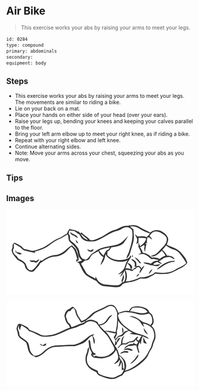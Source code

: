 # Air Bike

> This exercise works your abs by raising your arms to meet your legs.

``` 
id: 0284 
type: compound 
primary: abdominals 
secondary:  
equipment: body 
``` 


## Steps


 - This exercise works your abs by raising your arms to meet your legs. The movements are similar to riding a bike.
 - Lie on your back on a mat.
 - Place your hands on either side of your head (over your ears).
 - Raise your legs up, bending your knees and keeping your calves parallel to the floor.
 - Bring your left arm elbow up to meet your right knee, as if riding a bike.
 - Repeat with your right elbow and left knee.
 - Continue alternating sides.
 - Note: Move your arms across your chest, squeezing your abs as you move.

## Tips



## Images

![](./../svg/0284-relaxation.svg "")

![](./../svg/0284-tension.svg "")

